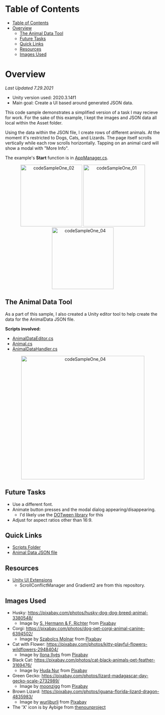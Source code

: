 # Table of Contents
- [Table of Contents](#table-of-contents)
- [Overview](#overview)
  - [The Animal Data Tool](#the-animal-data-tool)
  - [Future Tasks](#future-tasks)
  - [Quick Links](#quick-links)
  - [Resources](#resources)
  - [Images Used](#images-used)
  
# Overview

*Last Updated 7.29.2021*
* Unity version used: 2020.3.14f1
* Main goal: Create a UI based around generated JSON data.

This code sample demonstrates a simplified version of a task I may recieve for work. For the sake of this example, I kept the images and JSON data all local within the Asset folder. 

Using the data within the JSON file, I create rows of different animals. At the moment it's restricted to Dogs, Cats, and Lizards. The page itself scrolls vertically while each row scrolls horizontally. Tapping on an animal card will show a modal with "More Info".

The example's **Start** function is in [AppManager.cs](https://github.com/moose15/code-sample-1/blob/main/AnimalCardRows/Assets/_Scripts/Managers/AppManager.cs). 

<p float="left" align="center">
<img width="200" alt="codeSampleOne_02" src="https://user-images.githubusercontent.com/4196059/127436613-50ca7980-f03a-4065-96a5-b34e13399e3e.png">
<img width="200" alt="codeSampleOne_01" src="https://user-images.githubusercontent.com/4196059/127436604-d250f02c-a1d5-4ca6-bdf9-00a9f6303e1f.png">
  <img width="200" alt="codeSampleOne_04" src="https://user-images.githubusercontent.com/4196059/127441431-9071f51e-7dfa-4073-8d8c-93a8e20ae511.gif">

</p>

## The Animal Data Tool
As a part of this sample, I also created a Unity editor tool to help create the data for the AnimalData JSON file.

**Scripts involved:**
* [AnimalDataEditor.cs](https://github.com/moose15/code-sample-1/blob/main/AnimalCardRows/Assets/_Scripts/Editor/AnimalDataEditor.cs)
* [Animal.cs](https://github.com/moose15/code-sample-1/blob/main/AnimalCardRows/Assets/_Scripts/Data/Animal.cs)
* [AnimalDataHandler.cs](https://github.com/moose15/code-sample-1/blob/main/AnimalCardRows/Assets/_Scripts/ToolScripts/AnimalDataHandler.cs)

<p align="center">
<img width="400" alt="codeSampleOne_04" src="https://user-images.githubusercontent.com/4196059/127438538-0388204e-b7fe-46e9-8ee3-66b2e7399239.png">
</p>

## Future Tasks
* Use a different font.
* Animate button presses and the modal dialog appearing/disappearing.
   * I'd likely use the [DOTween library](http://dotween.demigiant.com/) for this
* Adjust for aspect ratios other than 16:9.

## Quick Links
* [Scripts Folder](https://github.com/moose15/code-sample-1/tree/main/AnimalCardRows/Assets/_Scripts)
* [Animal Data JSON file](https://github.com/moose15/code-sample-1/blob/main/AnimalCardRows/Assets/Resources/AnimalData.json)

## Resources
* [Unity UI Extensions](https://bitbucket.org/UnityUIExtensions/unity-ui-extensions/wiki/Home)
   * ScrollConflictManager and Gradient2 are from this repository.

## Images Used
* Husky: https://pixabay.com/photos/husky-dog-dog-breed-animal-3380548/
    * Image by <a href="https://pixabay.com/users/pixel2013-2364555/?utm_source=link-attribution&amp;utm_medium=referral&amp;utm_campaign=image&amp;utm_content=3380548">S. Hermann &amp; F. Richter</a> from <a href="https://pixabay.com/?utm_source=link-attribution&amp;utm_medium=referral&amp;utm_campaign=image&amp;utm_content=3380548">Pixabay</a>
* Corgi: https://pixabay.com/photos/dog-pet-corgi-animal-canine-6394502/
    * Image by <a href="https://pixabay.com/users/molnarszabolcserdely-2742379/?utm_source=link-attribution&amp;utm_medium=referral&amp;utm_campaign=image&amp;utm_content=6394502">Szabolcs Molnar</a> from <a href="https://pixabay.com/?utm_source=link-attribution&amp;utm_medium=referral&amp;utm_campaign=image&amp;utm_content=6394502">Pixabay</a>
* Cat with Flower: https://pixabay.com/photos/kitty-playful-flowers-wildflowers-2948404/
    * Image by <a href="https://pixabay.com/users/ilyessuti-3558510/?utm_source=link-attribution&amp;utm_medium=referral&amp;utm_campaign=image&amp;utm_content=2948404">Ilona Ilyés</a> from <a href="https://pixabay.com/?utm_source=link-attribution&amp;utm_medium=referral&amp;utm_campaign=image&amp;utm_content=2948404">Pixabay</a>
* Black Cat: https://pixabay.com/photos/cat-black-animals-pet-feather-3169476/
    * Image by <a href="https://pixabay.com/users/nhudaibnumukhtar-8022978/?utm_source=link-attribution&amp;utm_medium=referral&amp;utm_campaign=image&amp;utm_content=3169476">Huda Nur</a> from <a href="https://pixabay.com/?utm_source=link-attribution&amp;utm_medium=referral&amp;utm_campaign=image&amp;utm_content=3169476">Pixabay</a>
* Green Gecko: https://pixabay.com/photos/lizard-madagascar-day-gecko-scale-2732989/
    * Image by <a href="https://pixabay.com/users/moonzigg-6341937/?utm_source=link-attribution&amp;utm_medium=referral&amp;utm_campaign=image&amp;utm_content=2732989">moonzigg</a> from <a href="https://pixabay.com/?utm_source=link-attribution&amp;utm_medium=referral&amp;utm_campaign=image&amp;utm_content=2732989">Pixabay</a>
* Brown Lizard: https://pixabay.com/photos/iguana-florida-lizard-dragon-4835983/ 
    * Image by <a href="https://pixabay.com/users/wurliburli-14850337/?utm_source=link-attribution&amp;utm_medium=referral&amp;utm_campaign=image&amp;utm_content=4835983">wurliburli</a> from <a href="https://pixabay.com/?utm_source=link-attribution&amp;utm_medium=referral&amp;utm_campaign=image&amp;utm_content=4835983">Pixabay</a>
* The 'X' icon is by Aybige from [thenounproject](https://thenounproject.com/)
